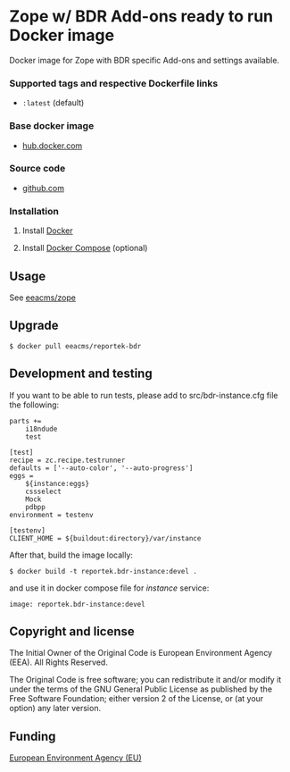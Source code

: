 # Zope w/ BDR Add-ons ready to run Docker image

Docker image for Zope with BDR specific Add-ons and settings available.

### Supported tags and respective Dockerfile links

  - `:latest` (default)

### Base docker image

 - [hub.docker.com](https://hub.docker.com/r/eeacms/reportek-bdr/)

### Source code

  - [github.com](http://github.com/eea/eea.docker.reportek.bdr-instance)

### Installation

1. Install [Docker](https://www.docker.com/)

2. Install [Docker Compose](https://docs.docker.com/compose/) (optional)

## Usage

See [eeacms/zope](https://hub.docker.com/u/eeacms/zope)

## Upgrade

    $ docker pull eeacms/reportek-bdr

## Development and testing

If you want to be able to run tests, please add to src/bdr-instance.cfg file the following:

    parts +=
        i18ndude
        test

    [test]
    recipe = zc.recipe.testrunner
    defaults = ['--auto-color', '--auto-progress']
    eggs =
        ${instance:eggs}
        cssselect
        Mock
        pdbpp
    environment = testenv

    [testenv]
    CLIENT_HOME = ${buildout:directory}/var/instance

After that, build the image locally:

    $ docker build -t reportek.bdr-instance:devel .

and use it in docker compose file for _instance_ service:

    image: reportek.bdr-instance:devel

## Copyright and license

The Initial Owner of the Original Code is European Environment Agency (EEA).
All Rights Reserved.

The Original Code is free software;
you can redistribute it and/or modify it under the terms of the GNU
General Public License as published by the Free Software Foundation;
either version 2 of the License, or (at your option) any later
version.

## Funding

[European Environment Agency (EU)](http://eea.europa.eu)
